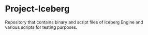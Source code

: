 # Project-Iceberg
Repository that contains binary and script files of Iceberg Engine and various scripts for testing purposes.
